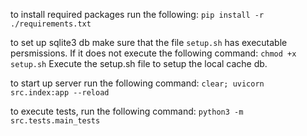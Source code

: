 to install required packages run the following: `pip install -r ./requirements.txt`

to set up sqlite3 db make sure that the file `setup.sh` has executable persmissions.
    If it does not execute the following command: `chmod +x setup.sh`
    Execute the setup.sh file to setup the local cache db.

to start up server run the following command: `clear; uvicorn src.index:app --reload`

to execute tests, run the following command: `python3 -m src.tests.main_tests`
